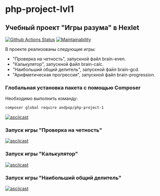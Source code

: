 # php-project-lvl1
## Учебный проект "Игры разума" в Hexlet

[![Github Actions Status](https://github.com/andpop/php-project-lvl1/workflows/PHP-CI/badge.svg)](https://github.com/php-project-lvl1/actions)
[![Maintainability](https://api.codeclimate.com/v1/badges/a99a88d28ad37a79dbf6/maintainability)](https://codeclimate.com/github/andpop/php-project-lvl1/maintainability)

В проекте реализованы следующие игры:
* "Проверка на четность", запускной файл brain-even.
* "Калькулятор", запускной файл brain-calc.
* "Наибольший общий делитель", запускной файл brain-gcd.
* "Арифметическая прогрессия", запускной файл brain-progression.


### Глобальная установка пакета с помощью Composer
Необходимо выполнить команду:
```bash
composer global require andpop/php-project-1
```
[![asciicast](https://asciinema.org/a/Pvmq8bZPlT1ymYrGPvrFjuPA8.svg)](https://asciinema.org/a/Pvmq8bZPlT1ymYrGPvrFjuPA8)


### Запуск игры "Проверка на четность"
[![asciicast](https://asciinema.org/a/aSXddEGdhVmK8tshAUkMXaQbZ.svg)](https://asciinema.org/a/aSXddEGdhVmK8tshAUkMXaQbZ)


### Запуск игры "Калькулятор"
[![asciicast](https://asciinema.org/a/g9tfvYnVlQcMbYgox58BkjF2o.svg)](https://asciinema.org/a/g9tfvYnVlQcMbYgox58BkjF2o)

### Запуск игры "Наибольший общий делитель"
[![asciicast](https://asciinema.org/a/bCPv8QwYfnyeM7D2Y0gjurQ10.svg)](https://asciinema.org/a/bCPv8QwYfnyeM7D2Y0gjurQ10)